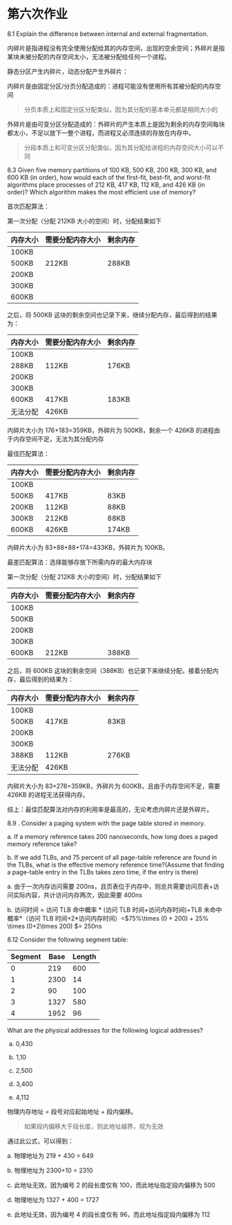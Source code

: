 # 第六次作业

8.1  Explain the difference between internal and external fragmentation.

 内碎片是指进程没有完全使用分配给其的内存空间，出现的空余空间；外碎片是指某块未被分配的内存空间太小，无法被分配给任何一个进程。

静态分区产生内碎片，动态分配产生外碎片：

内碎片是由固定分区/分页分配造成的：进程可能没有使用所有其被分配的内存空间

> 分页本质上和固定分区分配类似，因为其分配的基本单元都是相同大小的

外碎片是由可变分区分配造成的：外碎片的产生本质上是因为剩余的内存空间每块都太小，不足以放下一整个进程，而进程又必须连续的存放在内存中。

> 分段本质上和可变分区分配类似，因为其分配给进程的内存空间大小可以不同

8.3  Given five memory partitions of 100 KB, 500 KB, 200 KB, 300 KB, and 600 KB (in order), how would each of the first-fit, best-fit, and worst-fit algorithms place processes of 212 KB, 417 KB, 112 KB, and 426 KB (in order)? Which algorithm makes the most efficient use of memory?

首次匹配算法：

第一次分配（分配 212KB 大小的空间）时，分配结果如下

| 内存大小 | 需要分配内存大小 | 剩余内存 |
| -------- | ---------------- | -------- |
| 100KB    |                  |          |
| 500KB    | 212KB            | 288KB    |
| 200KB    |                  |          |
| 300KB    |                  |          |
| 600KB    |                  |          |

之后，将 500KB 这块的剩余空间也记录下来，继续分配内存，最后得到的结果为：

| 内存大小 | 需要分配内存大小 | 剩余内存 |
| -------- | ---------------- | -------- |
| 100KB    |                  |          |
| 288KB    | 112KB            | 176KB    |
| 200KB    |                  |          |
| 300KB    |                  |          |
| 600KB    | 417KB            | 183KB    |
| 无法分配 | 426KB            |          |

内碎片大小为 176+183=359KB，外碎片为 500KB，剩余一个 426KB 的进程由于内存空间不足，无法为其分配内存

最佳匹配算法：

| 内存大小 | 需要分配内存大小 | 剩余内存 |
| -------- | ---------------- | -------- |
| 100KB    |                  |          |
| 500KB    | 417KB            | 83KB     |
| 200KB    | 112KB            | 88KB     |
| 300KB    | 212KB            | 88KB     |
| 600KB    | 426KB            | 174KB    |

内碎片大小为 83+88+88+174=433KB，外碎片为 100KB。

最差匹配算法：选择能够存放下所需内存的最大内存块

第一次分配（分配 212KB 大小的空间）时，分配结果如下

| 内存大小 | 需要分配内存大小 | 剩余内存 |
| -------- | ---------------- | -------- |
| 100KB    |                  |          |
| 500KB    |                  |          |
| 200KB    |                  |          |
| 300KB    |                  |          |
| 600KB    | 212KB            | 388KB    |

之后，将 600KB 这块的剩余空间（388KB）也记录下来继续分配，接着分配内存，最后得到的结果为：

| 内存大小 | 需要分配内存大小 | 剩余内存 |
| -------- | ---------------- | -------- |
| 100KB    |                  |          |
| 500KB    | 417KB            | 83KB     |
| 200KB    |                  |          |
| 300KB    |                  |          |
| 388KB    | 112KB            | 276KB    |
| 无法分配 | 426KB            |          |

内碎片大小为 83+276=359KB，外碎片为 600KB，且由于内存空间不足，需要 426KB 的进程无法获得内存。

综上：最佳匹配算法对内存的利用率是最高的，无论考虑内碎片还是外碎片。

8.9 . Consider a paging system with the page table stored in memory.

   a. If a memory reference takes 200 nanoseconds, how long does a paged memory reference take?

   b. If we add TLBs, and 75 percent of all page-table reference are found in the TLBs, what is the effective memory reference time?(Assume that finding a page-table entry in the TLBs takes zero time, if the entry is there)

 a. 由于一次内存访问需要 200ns，且页表位于内存中，则总共需要访问页表+访问实际内容，共计访问内存两次，因此需要 400ns

 b. 访问时间 = 访问 TLB 命中概率 * (访问 TLB 时间+访问内存时间)+TLB 未命中概率\*（访问 TLB 时间+2\*访问内存时间）=$75\%\times (0 + 200) + 25\% \times (0+2\times 200) $= 250ns



8.12  Consider the following segment table:

| Segment | Base | Length |
| ------- | ---- | ------ |
| 0       | 219  | 600    |
| 1       | 2300 | 14     |
| 2       | 90   | 100    |
| 3       | 1327 | 580    |
| 4       | 1952 | 96     |

   What are the physical addresses for the following logical addresses?

​    a. 0,430

​    b. 1,10

​    c. 2,500

​    d. 3,400

​    e. 4,112

物理内存地址 = 段号对应起始地址 + 段内偏移。

> 如果段内偏移大于段长度，则此地址越界，视为无效

通过此公式，可以得到：

a. 物理地址为 219 + 430 = 649

b. 物理地址为 2300+10 = 2310

c. 此地址无效，因为编号 2 的段长度仅有 100，而此地址指定段内偏移为 500

d. 物理地址为 1327 + 400 = 1727

e. 此地址无效，因为编号 4 的段长度仅有 96，而此地址指定段内偏移为 112